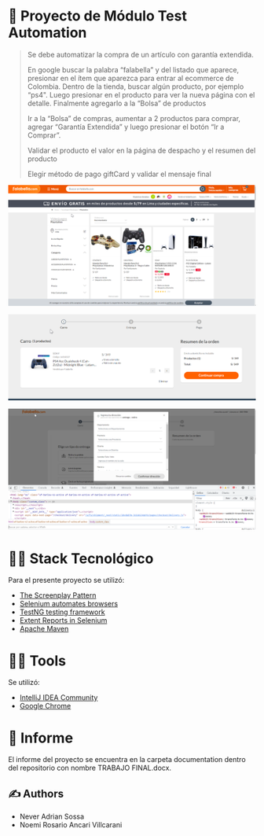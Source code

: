 # 🚀 Proyecto de Módulo Test Automation

> Se debe automatizar la compra de un artículo con garantía extendida.
>
> En google buscar la palabra “falabella” y del listado que aparece, presionar en el ítem que aparezca para entrar al ecommerce de Colombia.
>Dentro de la tienda, buscar algún producto, por ejemplo “ps4". Luego presionar en el producto para ver la nueva página con el detalle. Finalmente agregarlo a la “Bolsa” de productos
>
>Ir a la “Bolsa” de compras, aumentar a 2 productos para comprar, agregar “Garantía Extendida” y luego presionar el botón “Ir a Comprar”.
>
>Validar el producto el valor en la página de despacho y el resumen del producto
>
>Elegir método de pago giftCard y validar el mensaje final

![](resource/images/falabella.png)

![](resource/images/product.png)

![](resource/images/address.png)

# 👨‍💻 Stack Tecnológico

Para el presente proyecto se utilizó:

* [The Screenplay Pattern](https://serenity-js.org/handbook/design/screenplay-pattern.html)
* [Selenium automates browsers](https://www.selenium.dev/)
* [TestNG testing framework](https://testng.org/doc/)
* [Extent Reports in Selenium](https://mvnrepository.com/artifact/com.relevantcodes/extentreports)
* [Apache Maven](https://maven.apache.org/)

# 👨‍💻 Tools

Se utilizó:

* [IntelliJ IDEA Community](https://www.jetbrains.com/)
* [Google Chrome](https://www.google.com/intl/es/chrome/)

# 📒 Informe

El informe del proyecto se encuentra en la carpeta documentation dentro del repositorio con nombre TRABAJO FINAL.docx.

## ✍ Authors

* Never Adrian Sossa
* Noemi Rosario Ancari Villcarani

<br/>
